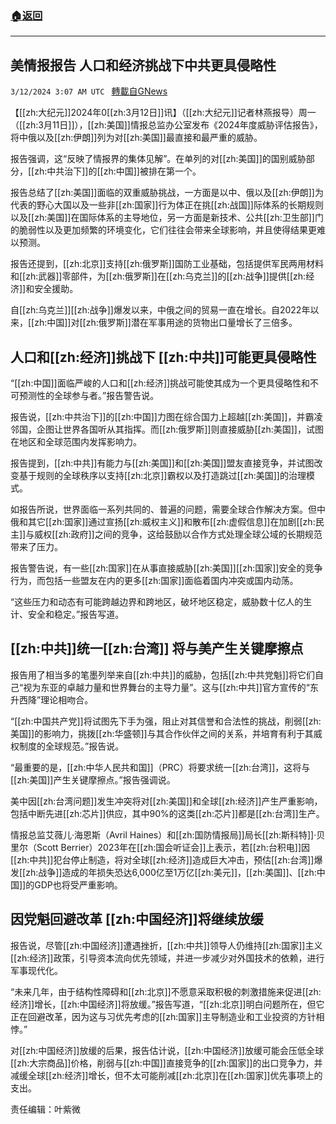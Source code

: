 ###  [:house:返回](README.md)
---


## 美情报报告 人口和经济挑战下中共更具侵略性
`3/12/2024 3:07 AM UTC ` [轉載自GNews](https://gnews.org/articles/2386042)

【[[zh:大纪元]]2024年0[[zh:3月12日]]讯】（[[zh:大纪元]]记者林燕报导）周一（[[zh:3月11日]]），[[zh:美国]]情报总监办公室发布《2024年度威胁评估报告》，将中俄以及[[zh:伊朗]]列为对[[zh:美国]]最直接和最严重的威胁。

报告强调，这“反映了情报界的集体见解”。在单列的对[[zh:美国]]的国别威胁部分，[[zh:中共治下]]的[[zh:中国]]被排在第一个。

报告总结了[[zh:美国]]面临的双重威胁挑战，一方面是以中、俄以及[[zh:伊朗]]为代表的野心大国以及一些非[[zh:国家]]行为体正在挑[[zh:战国]]际体系的长期规则以及[[zh:美国]]在国际体系的主导地位，另一方面是新技术、公共[[zh:卫生部]]门的脆弱性以及更加频繁的环境变化，它们往往会带来全球影响，并且使得结果更难以预测。

报告还提到，[[zh:北京]]支持[[zh:俄罗斯]]国防工业基础，包括提供军民两用材料和[[zh:武器]]零部件，为[[zh:俄罗斯]]在[[zh:乌克兰]]的[[zh:战争]]提供[[zh:经济]]和安全援助。

自[[zh:乌克兰]][[zh:战争]]爆发以来，中俄之间的贸易一直在增长。自2022年以来，[[zh:中国]]对[[zh:俄罗斯]]潜在军事用途的货物出口量增长了三倍多。

## 人口和[[zh:经济]]挑战下 [[zh:中共]]可能更具侵略性

“[[zh:中国]]面临严峻的人口和[[zh:经济]]挑战可能使其成为一个更具侵略性和不可预测性的全球参与者。”报告警告说。

报告说，[[zh:中共治下]]的[[zh:中国]]力图在综合国力上超越[[zh:美国]]，并霸凌邻国，企图让世界各国听从其指挥。而[[zh:俄罗斯]]则直接威胁[[zh:美国]]，试图在地区和全球范围内发挥影响力。

报告提到，[[zh:中共]]有能力与[[zh:美国]]和[[zh:美国]]盟友直接竞争，并试图改变基于规则的全球秩序以支持[[zh:北京]]霸权以及打造跳过[[zh:美国]]的治理模式。

如报告所说，世界面临一系列共同的、普遍的问题，需要全球合作解决方案。但中俄和其它[[zh:国家]]通过宣扬[[zh:威权主义]]和散布[[zh:虚假信息]]在加剧[[zh:民主]]与威权[[zh:政府]]之间的竞争，这给鼓励以合作方式处理全球公域的长期规范带来了压力。

报告警告说，有一些[[zh:国家]]在从事直接威胁[[zh:美国]][[zh:国家]]安全的竞争行为，而包括一些盟友在内的更多[[zh:国家]]面临着国内冲突或国内动荡。

“这些压力和动态有可能跨越边界和跨地区，破坏地区稳定，威胁数十亿人的生计、安全和稳定。”报告写道。

## [[zh:中共]]统一[[zh:台湾]] 将与美产生关键摩擦点

报告用了相当多的笔墨列举来自[[zh:中共]]的威胁，包括[[zh:中共党魁]]将它们自己“视为东亚的卓越力量和世界舞台的主导力量”。这与[[zh:中共]]官方宣传的“东升西降”理论相吻合。

“[[zh:中国共产党]]将试图先下手为强，阻止对其信誉和合法性的挑战，削弱[[zh:美国]]的影响力，挑拨[[zh:华盛顿]]与其合作伙伴之间的关系，并培育有利于其威权制度的全球规范。”报告说。

“最重要的是，[[zh:中华人民共和国]]（PRC）将要求统一[[zh:台湾]]，这将与[[zh:美国]]产生关键摩擦点。”报告强调说。

美中因[[zh:台湾问题]]发生冲突将对[[zh:美国]]和全球[[zh:经济]]产生严重影响，包括中断先进[[zh:芯片]]供应，其中90%的这类[[zh:芯片]]都是[[zh:台湾]]生产。

情报总监艾薇儿‧海恩斯（Avril Haines）和[[zh:国防情报局]]局长[[zh:斯科特]]‧贝里尔（Scott Berrier）2023年在[[zh:国会听证会]]上表示，若[[zh:台积电]]因[[zh:中共]]犯台停止制造，将对全球[[zh:经济]]造成巨大冲击，预估[[zh:台湾]]爆发[[zh:战争]]造成的年损失恐达6,000亿至1万亿[[zh:美元]]，[[zh:美国]]、[[zh:中国]]的GDP也将受严重影响。

## 因党魁回避改革 [[zh:中国经济]]将继续放缓

报告说，尽管[[zh:中国经济]]遭遇挫折，[[zh:中共]]领导人仍维持[[zh:国家]]主义[[zh:经济]]政策，引导资本流向优先领域，并进一步减少对外国技术的依赖，进行军事现代化。

“未来几年，由于结构性障碍和[[zh:北京]]不愿意采取积极的刺激措施来促进[[zh:经济]]增长，[[zh:中国经济]]将放缓。”报告写道，“[[zh:北京]]明白问题所在，但它正在回避改革，因为这与习优先考虑的[[zh:国家]]主导制造业和工业投资的方针相悖。”

对[[zh:中国经济]]放缓的后果，报告估计说，[[zh:中国经济]]放缓可能会压低全球[[zh:大宗商品]]价格，削弱与[[zh:中国]]直接竞争的[[zh:国家]]的出口竞争力，并减缓全球[[zh:经济]]增长，但不太可能削减[[zh:北京]]在[[zh:国家]]优先事项上的支出。

责任编辑：叶紫微
